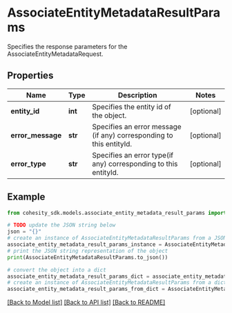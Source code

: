 # AssociateEntityMetadataResultParams

Specifies the response parameters for the AssociateEntityMetadataRequest.

## Properties

Name | Type | Description | Notes
------------ | ------------- | ------------- | -------------
**entity_id** | **int** | Specifies the entity id of the object. | [optional] 
**error_message** | **str** | Specifies an error message (if any) corresponding to this entityId. | [optional] 
**error_type** | **str** | Specifies an error type(if any) corresponding to this entityId. | [optional] 

## Example

```python
from cohesity_sdk.models.associate_entity_metadata_result_params import AssociateEntityMetadataResultParams

# TODO update the JSON string below
json = "{}"
# create an instance of AssociateEntityMetadataResultParams from a JSON string
associate_entity_metadata_result_params_instance = AssociateEntityMetadataResultParams.from_json(json)
# print the JSON string representation of the object
print(AssociateEntityMetadataResultParams.to_json())

# convert the object into a dict
associate_entity_metadata_result_params_dict = associate_entity_metadata_result_params_instance.to_dict()
# create an instance of AssociateEntityMetadataResultParams from a dict
associate_entity_metadata_result_params_from_dict = AssociateEntityMetadataResultParams.from_dict(associate_entity_metadata_result_params_dict)
```
[[Back to Model list]](../README.md#documentation-for-models) [[Back to API list]](../README.md#documentation-for-api-endpoints) [[Back to README]](../README.md)


